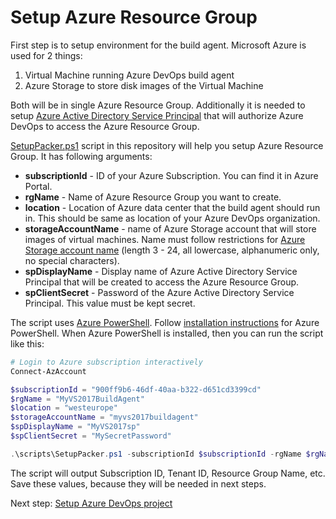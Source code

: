 # Setup Azure Resource Group

First step is to setup environment for the build agent. Microsoft Azure is used for 2 things:

1. Virtual Machine running Azure DevOps build agent
2. Azure Storage to store disk images of the Virtual Machine

Both will be in single Azure Resource Group. Additionally it is needed to setup [Azure Active Directory Service Principal](https://docs.microsoft.com/en-us/azure/active-directory/develop/app-objects-and-service-principals) that will authorize Azure DevOps to access the Azure Resource Group.

[SetupPacker.ps1](../scripts/SetupPacker.ps1) script in this repository will help you setup Azure Resource Group. It has following arguments:

- **subscriptionId** - ID of your Azure Subscription. You can find it in Azure Portal.
- **rgName** - Name of Azure Resource Group you want to create.
- **location** - Location of Azure data center that the build agent should run in. This should be same as location of your Azure DevOps organization.
- **storageAccountName** - name of Azure Storage account that will store images of virtual machines. Name must follow restrictions for [Azure Storage account name](https://docs.microsoft.com/en-us/azure/architecture/best-practices/naming-conventions#naming-rules-and-restrictions) (length 3 - 24, all lowercase, alphanumeric only, no special characters).
- **spDisplayName** - Display name of Azure Active Directory Service Principal that will be created to access the Azure Resource Group.
- **spClientSecret** - Password of the Azure Active Directory Service Principal. This value must be kept secret.

The script uses [Azure PowerShell](https://docs.microsoft.com/en-us/powershell/azure/overview?view=azps-1.2.0). Follow [installation instructions](https://docs.microsoft.com/en-us/powershell/azure/install-az-ps?view=azps-1.2.0) for Azure PowerShell. When Azure PowerShell is installed, then you can run the script like this:

```PowerShell
# Login to Azure subscription interactively
Connect-AzAccount

$subscriptionId = "900ff9b6-46df-40aa-b322-d651cd3399cd"
$rgName = "MyVS2017BuildAgent"
$location = "westeurope"
$storageAccountName = "myvs2017buildagent"
$spDisplayName = "MyVS2017sp"
$spClientSecret = "MySecretPassword"

.\scripts\SetupPacker.ps1 -subscriptionId $subscriptionId -rgName $rgName -location $location -storageAccountName $storageAccountName -spDisplayName $spDisplayName -spClientSecret $spClientSecret
```

The script will output Subscription ID, Tenant ID, Resource Group Name, etc. Save these values, because they will be needed in next steps.

Next step: [Setup Azure DevOps project](Setup_Azure_DevOps_project.md)
